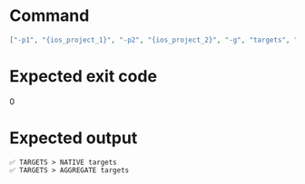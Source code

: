 # Command
```json
["-p1", "{ios_project_1}", "-p2", "{ios_project_2}", "-g", "targets", "-t", "Project"]
```

# Expected exit code
0

# Expected output
```
✅ TARGETS > NATIVE targets
✅ TARGETS > AGGREGATE targets


```
